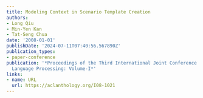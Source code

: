 ```yaml
---
title: Modeling Context in Scenario Template Creation
authors:
- Long Qiu
- Min-Yen Kan
- Tat-Seng Chua
date: '2008-01-01'
publishDate: '2024-07-11T07:40:56.567890Z'
publication_types:
- paper-conference
publication: '*Proceedings of the Third International Joint Conference on Natural
  Language Processing: Volume-I*'
links:
- name: URL
  url: https://aclanthology.org/I08-1021
---
```

